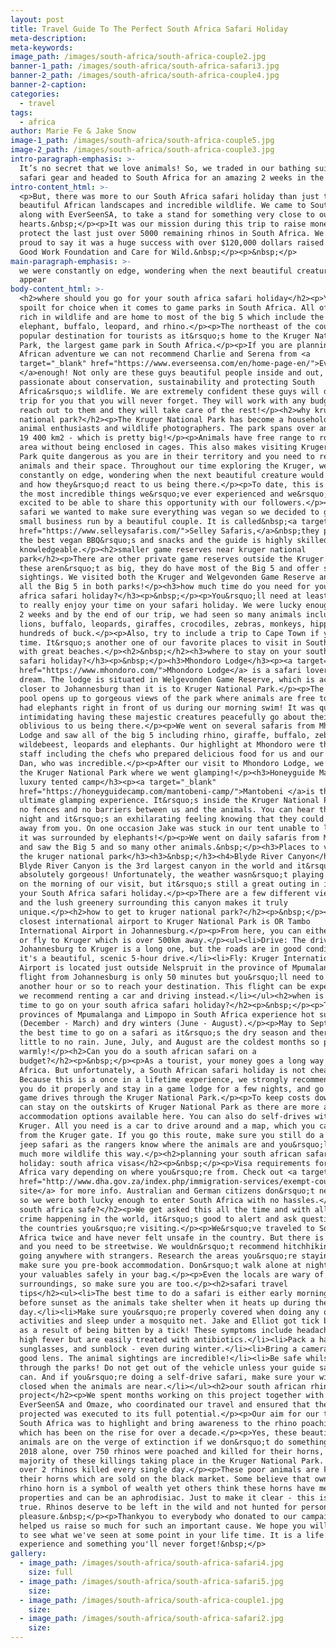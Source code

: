 ```yaml
---
layout: post
title: Travel Guide To The Perfect South Africa Safari Holiday
meta-description:
meta-keywords:
image_path: /images/south-africa/south-africa-couple2.jpg
banner-1_path: /images/south-africa/south-africa-safari3.jpg
banner-2_path: /images/south-africa/south-africa-couple4.jpg
banner-2-caption:
categories:
  - travel
tags:
  - africa
author: Marie Fe & Jake Snow
image-1_path: /images/south-africa/south-africa-couple5.jpg
image-2_path: /images/south-africa/south-africa-couple3.jpg
intro-paragraph-emphasis: >-
  It’s no secret that we love animals! So, we traded in our bathing suits for
  safari gear and headed to South Africa for an amazing 2 weeks in the bush.
intro-content_html: >-
  <p>But, there was more to our South Africa safari holiday than just the
  beautiful African landscapes and incredible wildlife. We came to South Africa,
  along with EverSeenSA, to take a stand for something very close to our
  hearts.&nbsp;</p><p>It was our mission during this trip to raise money to
  protect the last just over 5000 remaining rhinos in South Africa. We are so
  proud to say it was a huge success with over $120,000 dollars raised for The
  Good Work Foundation and Care for Wild.&nbsp;</p><p>&nbsp;</p>
main-paragraph-emphasis: >-
  we were constantly on edge, wondering when the next beautiful creature would
  appear
body-content_html: >-
  <h2>where should you go for your south africa safari holiday</h2><p>You are
  spoilt for choice when it comes to game parks in South Africa. All of them are
  rich in wildlife and are home to most of the big 5 which include the lion,
  elephant, buffalo, leopard, and rhino.</p><p>The northeast of the country is a
  popular destination for tourists as it&rsquo;s home to the Kruger National
  Park, the largest game park in South Africa.</p><p>If you are planning a South
  African adventure we can not recommend Charlie and Serena from <a
  target="_blank" href="https://www.everseensa.com/en/home-page-en/">EverSeenSA
  </a>enough! Not only are these guys beautiful people inside and out, they are
  passionate about conservation, sustainability and protecting South
  Africa&rsquo;s wildlife. We are extremely confident these guys will design a
  trip for you that you will never forget. They will work with any budget. Just
  reach out to them and they will take care of the rest!</p><h2>why kruger
  national park?</h2><p>The Kruger National Park has become a household name for
  animal enthusiasts and wildlife photographers. The park spans over an area of
  19 400 km2 - which is pretty big!</p><p>Animals have free range to roam this
  area without being enclosed in cages. This also makes visiting Kruger National
  Park quite dangerous as you are in their territory and you need to respect the
  animals and their space. Throughout our time exploring the Kruger, we were
  constantly on edge, wondering when the next beautiful creature would appear
  and how they&rsquo;d react to us being there.</p><p>To date, this is one of
  the most incredible things we&rsquo;ve ever experienced and we&rsquo;re so
  excited to be able to share this opportunity with our followers.</p><p>For our
  safari we wanted to make sure everything was vegan so we decided to go with a
  small business run by a beautiful couple. It is called&nbsp;<a target="_blank"
  href="https://www.selleysafaris.com/">Selley Safaris,</a>&nbsp;they provide
  the best vegan BBQ&rsquo;s and snacks and the guide is highly skilled and
  knowledgeable.</p><h2>smaller game reserves near kruger national
  park</h2><p>There are other private game reserves outside the Kruger. Whilst
  these aren&rsquo;t as big, they do have most of the Big 5 and offer some great
  sightings. We visited both the Kruger and Welgevonden Game Reserve and spotted
  all the Big 5 in both parks!</p><h3>how much time do you need for your south
  africa safari holiday?</h3><p>&nbsp;</p><p>You&rsquo;ll need at least 5 days
  to really enjoy your time on your safari holiday. We were lucky enough to have
  2 weeks and by the end of our trip, we had seen so many animals including
  lions, buffalo, leopards, giraffes, crocodiles, zebras, monkeys, hippos and
  hundreds of buck.</p><p>Also, try to include a trip to Cape Town if you have
  time. It&rsquo;s another one of our favorite places to visit in South Africa
  with great beaches.</p><h2>&nbsp;</h2><h3>where to stay on your south africa
  safari holiday?</h3><p>&nbsp;</p><h3>Mhondoro Lodge</h3><p><a target="_blank"
  href="https://www.mhondoro.com/">Mhondoro Lodge</a> is a safari lover&rsquo;s
  dream. The lodge is situated in Welgevonden Game Reserve, which is actually
  closer to Johannesburg than it is to Kruger National Park.</p><p>The beautiful
  pool opens up to gorgeous views of the park where animals are free to roam. We
  had elephants right in front of us during our morning swim! It was quite
  intimidating having these majestic creatures peacefully go about their day,
  oblivious to us being there.</p><p>We went on several safaris from Mhondoro
  Lodge and saw all of the big 5 including rhino, giraffe, buffalo, zebras,
  wildebeest, leopards and elephants. Our highlight at Mhondoro were the amazing
  staff including the chefs who prepared delicious food for us and our guide,
  Dan, who was incredible.</p><p>After our visit to Mhondoro Lodge, we headed to
  the Kruger National Park where we went glamping!</p><h3>Honeyguide Mantobeni
  luxury tented camp</h3><p><a target="_blank"
  href="https://honeyguidecamp.com/mantobeni-camp/">Mantobeni </a>is the
  ultimate glamping experience. It&rsquo;s inside the Kruger National Park with
  no fences and no barriers between us and the animals. You can hear them at
  night and it&rsquo;s an exhilarating feeling knowing that they could be meters
  away from you. On one occasion Jake was stuck in our tent unable to leave as
  it was surrounded by elephants!</p><p>We went on daily safaris from Mantobeni
  and saw the Big 5 and so many other animals.&nbsp;</p><h3>Places to visit near
  the kruger national park</h3><h3>&nbsp;</h3><h4>Blyde River Canyon</h4><p>The
  Blyde River Canyon is the 3rd largest canyon in the world and it&rsquo;s
  absolutely gorgeous! Unfortunately, the weather wasn&rsquo;t playing its part
  on the morning of our visit, but it&rsquo;s still a great outing in include in
  your South Africa safari holiday.</p><p>There are a few different viewpoints
  and the lush greenery surrounding this canyon makes it truly
  unique.</p><h2>how to get to kruger national park?</h2><p>&nbsp;</p><p>The
  closest international airport to Kruger National Park is OR Tambo
  International Airport in Johannesburg.</p><p>From here, you can either drive
  or fly to Kruger which is over 500km away.</p><ul><li>Drive: The drive from
  Johannesburg to Kruger is a long one, but the roads are in good condition and
  it's a beautiful, scenic 5-hour drive.</li><li>Fly: Kruger International
  Airport is located just outside Nelspruit in the province of Mpumalanga. The
  flight from Johannesburg is only 50 minutes but you&rsquo;ll need to drive
  another hour or so to reach your destination. This flight can be expensive so
  we recommend renting a car and driving instead.</li></ul><h2>when is the best
  time to go on your south africa safari holiday?</h2><p>&nbsp;</p><p>The
  provinces of Mpumalanga and Limpopo in South Africa experience hot summers
  (December - March) and dry winters (June - August).</p><p>May to September is
  the best time to go on a safari as it&rsquo;s the dry season and there&rsquo;s
  little to no rain. June, July, and August are the coldest months so pack
  warmly!</p><h2>Can you do a south african safari on a
  budget?</h2><p>&nbsp;</p><p>As a tourist, your money goes a long way in South
  Africa. But unfortunately, a South African safari holiday is not cheap.
  Because this is a once in a lifetime experience, we strongly recommend that
  you do it properly and stay in a game lodge for a few nights, and go on guided
  game drives through the Kruger National Park.</p><p>To keep costs down, you
  can stay on the outskirts of Kruger National Park as there are more affordable
  accommodation options available here. You can also do self-drives within the
  Kruger. All you need is a car to drive around and a map, which you can get
  from the Kruger gate. If you go this route, make sure you still do a proper
  jeep safari as the rangers know where the animals are and you&rsquo;ll see so
  much more wildlife this way.</p><h2>planning your south african safari
  holiday: south africa visas</h2><p>&nbsp;</p><p>Visa requirements for South
  Africa vary depending on where you&rsquo;re from. Check out <a target="_blank"
  href="http://www.dha.gov.za/index.php/immigration-services/exempt-countries">this
  site</a> for more info. Australian and German citizens don&rsquo;t need a visa
  so we were both lucky enough to enter South Africa with no hassles.</p><h2>Is
  south africa safe?</h2><p>We get asked this all the time and with all the
  crime happening in the world, it&rsquo;s good to alert and ask questions about
  the countries you&rsquo;re visiting.</p><p>We&rsquo;ve traveled to South
  Africa twice and have never felt unsafe in the country. But there is crime,
  and you need to be streetwise. We wouldn&rsquo;t recommend hitchhiking or
  going anywhere with strangers. Research the areas you&rsquo;re staying in, and
  make sure you pre-book accommodation. Don&rsquo;t walk alone at night and keep
  your valuables safely in your bag.</p><p>Even the locals are wary of their
  surroundings, so make sure you are too.</p><h2>safari travel
  tips</h2><ul><li>The best time to do a safari is either early morning or
  before sunset as the animals take shelter when it heats up during the
  day.</li><li>Make sure you&rsquo;re properly covered when doing any outdoor
  activities and sleep under a mosquito net. Jake and Elliot got tick bite fever
  as a result of being bitten by a tick! These symptoms include headaches and
  high fever but are easily treated with antibiotics.</li><li>Pack a hat,
  sunglasses, and sunblock - even during winter.</li><li>Bring a camera with a
  good lens. The animal sightings are incredible!</li><li>Be safe whilst driving
  through the parks! Do not get out of the vehicle unless your guide says you
  can. And if you&rsquo;re doing a self-drive safari, make sure your windows are
  closed when the animals are near.</li></ul><h2>our south african rhino
  project</h2><p>We spent months working on this project together with
  EverSeenSA and Omaze, who coordinated our travel and ensured that the
  projected was executed to its full potential.</p><p>Our aim for our trip to
  South Africa was to highlight and bring awareness to the rhino poaching crisis
  which has been on the rise for over a decade.</p><p>Yes, these beautiful
  animals are on the verge of extinction if we don&rsquo;t do something now! In
  2018 alone, over 750 rhinos were poached and killed for their horns, the
  majority of these killings taking place in the Kruger National Park. That's
  over 2 rhinos killed every single day.</p><p>These poor animals are killed for
  their horns which are sold on the black market. Some believe that owning a
  rhino horn is a symbol of wealth yet others think these horns have medicinal
  properties and can be an aphrodisiac. Just to make it clear - this is not
  true. Rhinos deserve to be left in the wild and not hunted for personal
  pleasure.&nbsp;</p><p>Thankyou to everybody who donated to our campaign and
  helped us raise so much for such an important cause. We hope you will all get
  to see what we've seen at some point in your life time. It is a life changing
  experience and something you'll never forget!&nbsp;</p>
gallery:
  - image_path: /images/south-africa/south-africa-safari4.jpg
    size: full
  - image_path: /images/south-africa/south-africa-safari5.jpg
    size:
  - image_path: /images/south-africa/south-africa-couple1.jpg
    size:
  - image_path: /images/south-africa/south-africa-safari2.jpg
    size:
---
```


